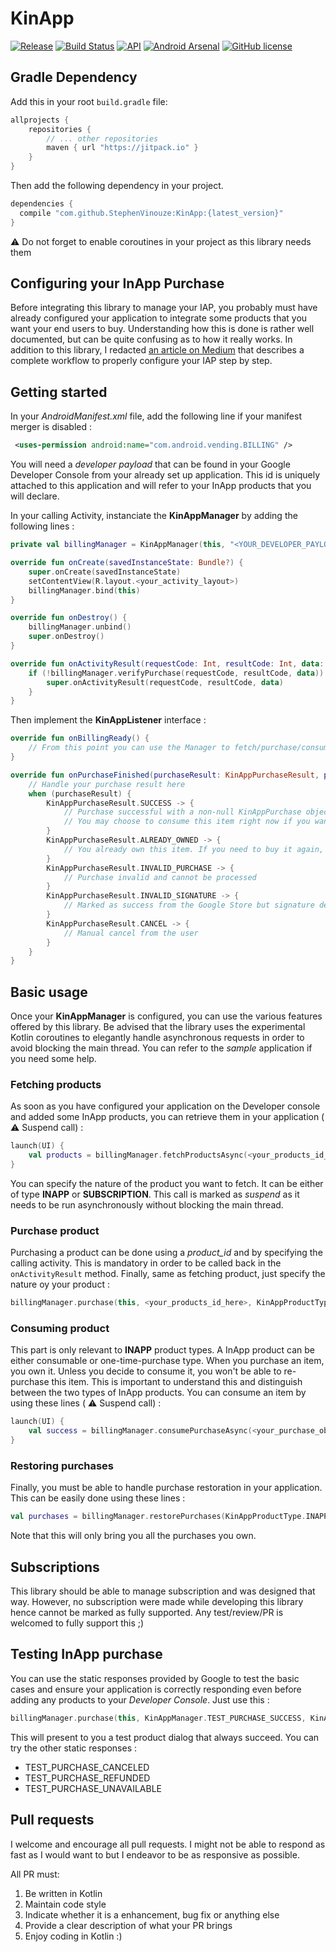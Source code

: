 # KinApp
[![Release](https://jitpack.io/v/StephenVinouze/KinApp.svg)](https://jitpack.io/#StephenVinouze/KinApp)
[![Build Status](https://travis-ci.org/StephenVinouze/KinApp.svg?branch=master)](https://travis-ci.org/StephenVinouze/KinApp)
[![API](https://img.shields.io/badge/API-9%2B-brightgreen.svg?style=flat)](https://android-arsenal.com/api?level=9)
[![Android Arsenal](https://img.shields.io/badge/Android%20Arsenal-KinApp-brightgreen.svg?style=flat)](https://android-arsenal.com/details/1/5744)
[![GitHub
license](http://img.shields.io/badge/license-APACHE2-blue.svg)](https://github.com/StephenVinouze/AdvancedRecyclerView/blob/master/LICENSE)

## Gradle Dependency

Add this in your root `build.gradle` file:

```gradle
allprojects {
	repositories {
		// ... other repositories
		maven { url "https://jitpack.io" }
	}
}
```
Then add the following dependency in your project.

```gradle
dependencies {
  compile "com.github.StephenVinouze:KinApp:{latest_version}"
}
```

:warning: Do not forget to enable coroutines in your project as this library needs them

## Configuring your InApp Purchase

Before integrating this library to manage your IAP, you probably must have already configured your application to integrate some products that you want your end users to buy. Understanding how this is done is rather well documented, but can be quite confusing as to how it really works. In addition to this library, I redacted [an article on Medium](https://medium.com/@s.vinouze/testing-in-app-purchase-for-android-4b62a7d1da42) that describes a complete workflow to properly configure your IAP step by step.

## Getting started

In your *AndroidManifest.xml* file, add the following line if your manifest merger is disabled :

```xml
 <uses-permission android:name="com.android.vending.BILLING" />
 ```

You will need a *developer payload* that can be found in your Google Developer Console from your already set up application. This id is uniquely attached to this application and will refer to your InApp products that you will declare.

In your calling Activity, instanciate the **KinAppManager** by adding the following lines :

```kotlin
private val billingManager = KinAppManager(this, "<YOUR_DEVELOPER_PAYLOAD_HERE>")

override fun onCreate(savedInstanceState: Bundle?) {
    super.onCreate(savedInstanceState)
    setContentView(R.layout.<your_activity_layout>)
    billingManager.bind(this)
}

override fun onDestroy() {
    billingManager.unbind()
    super.onDestroy()
}

override fun onActivityResult(requestCode: Int, resultCode: Int, data: Intent?) {
    if (!billingManager.verifyPurchase(requestCode, resultCode, data)) {
        super.onActivityResult(requestCode, resultCode, data)
    }
}
```

Then implement the **KinAppListener** interface :

```kotlin
override fun onBillingReady() {
    // From this point you can use the Manager to fetch/purchase/consume/restore items
}

override fun onPurchaseFinished(purchaseResult: KinAppPurchaseResult, purchase: KinAppPurchase?) {
    // Handle your purchase result here
    when (purchaseResult) {
        KinAppPurchaseResult.SUCCESS -> {
            // Purchase successful with a non-null KinAppPurchase object.
            // You may choose to consume this item right now if you want to be able to re-buy it
        }
        KinAppPurchaseResult.ALREADY_OWNED -> {
            // You already own this item. If you need to buy it again, consider consuming it first (you may need to restore your purchases before that)
        }
        KinAppPurchaseResult.INVALID_PURCHASE -> {
            // Purchase invalid and cannot be processed
        }
        KinAppPurchaseResult.INVALID_SIGNATURE -> {
            // Marked as success from the Google Store but signature detected as invalid and should not be processed
        }
        KinAppPurchaseResult.CANCEL -> {
            // Manual cancel from the user
        }
    }
}
```

## Basic usage

Once your **KinAppManager** is configured, you can use the various features offered by this library. Be advised that the library uses the experimental Kotlin coroutines to elegantly handle asynchronous requests in order to avoid blocking the main thread. You can refer to the *sample* application if you need some help.

### Fetching products

As soon as you have configured your application on the Developer console and added some InApp products, you can retrieve them in your application ( :warning: Suspend call) :

```kotlin
launch(UI) {
	val products = billingManager.fetchProductsAsync(<your_products_id_here>, KinAppProductType.INAPP).await()
}
```

You can specify the nature of the product you want to fetch. It can be either of type **INAPP** or **SUBSCRIPTION**. This call is marked as *suspend* as it needs to be run asynchronously without blocking the main thread.

### Purchase product

Purchasing a product can be done using a *product_id* and by specifying the calling activity. This is mandatory in order to be called back in the `onActivityResult` method. Finally, same as fetching product, just specify the nature oy your product :

```kotlin
billingManager.purchase(this, <your_products_id_here>, KinAppProductType.INAPP)
```

### Consuming product

This part is only relevant to **INAPP** product types. A InApp product can be either consumable or one-time-purchase type. When you purchase an item, you own it. Unless you decide to consume it, you won't be able to re-purchase this item. This is important to understand this and distinguish between the two types of InApp products. You can consume an item by using these lines ( :warning: Suspend call) :

```kotlin
launch(UI) {
	val success = billingManager.consumePurchaseAsync(<your_purchase_object>).await()
}
```

### Restoring purchases

Finally, you must be able to handle purchase restoration in your application. This can be easily done using these lines :

```kotlin
val purchases = billingManager.restorePurchases(KinAppProductType.INAPP)
```

Note that this will only bring you all the purchases you own.

## Subscriptions

This library should be able to manage subscription and was designed that way. However, no subscription were made while developing this library hence cannot be marked as fully supported. Any test/review/PR is welcomed to fully support this ;)

## Testing InApp purchase

You can use the static responses provided by Google to test the basic cases and ensure your application is correctly responding even before adding any products to your *Developer Console*. Just use this :

```kotlin
billingManager.purchase(this, KinAppManager.TEST_PURCHASE_SUCCESS, KinAppProductType.INAPP)
```

This will present to you a test product dialog that always succeed. You can try the other static responses :

* TEST_PURCHASE_CANCELED
* TEST_PURCHASE_REFUNDED
* TEST_PURCHASE_UNAVAILABLE

## Pull requests

I welcome and encourage all pull requests. I might not be able to respond as fast as I would want to but I endeavor to be as responsive as possible.

All PR must:

1. Be written in Kotlin
2. Maintain code style
3. Indicate whether it is a enhancement, bug fix or anything else
4. Provide a clear description of what your PR brings
5. Enjoy coding in Kotlin :)
